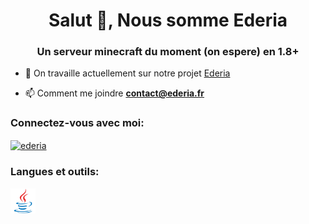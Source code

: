 <h1 align="center">Salut 👋, Nous somme Ederia</h1>
<h3 align="center">Un serveur minecraft du moment (on espere) en 1.8+</h3>

- 🔭 On travaille actuellement sur notre projet [Ederia](https://discord.gg/dBRnNF4Exj)

- 📫 Comment me joindre **contact@ederia.fr**

<h3 align="left">Connectez-vous avec moi:</h3>
<p align="left">
<a href="https://discord.gg/dBRnNF4Exj" target="blank"><img align="center" src="https://raw.githubusercontent.com/rahuldkjain/github-profile-readme-generator/master/src/images/icons/Social/discord.svg" alt="ederia" height="30" width="40" /></a>
</p>

<h3 align="left">Langues et outils:</h3>
<p align="left"> <a href="https://www.java.com" target="_blank" rel="noreferrer"> <img src="https://raw.githubusercontent.com/devicons/devicon/master/icons/java/java-original.svg" alt="java" width="40" height="40"/> </a> </p>

